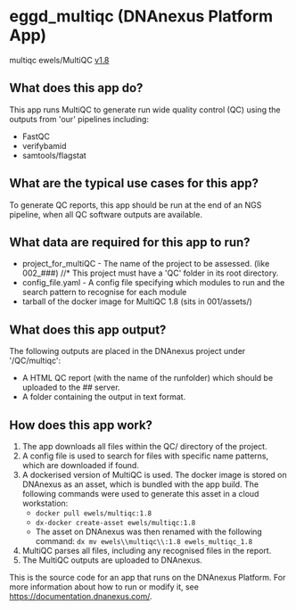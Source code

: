 # eggd_multiqc (DNAnexus Platform App)

multiqc
ewels/MultiQC [v1.8](https://github.com/ewels/MultiQC/)

## What does this app do?
This app runs MultiQC to generate run wide quality control (QC) using the outputs from 'our' pipelines including:
* FastQC 
* verifybamid
* samtools/flagstat

## What are the typical use cases for this app?
To generate QC reports, this app should be run at the end of an NGS pipeline, when all QC software outputs are available.

## What data are required for this app to run?
* project_for_multiQC - The name of the project to be assessed. (like 002_###)
  //* This project must have a 'QC' folder in its root directory.
* config_file.yaml - A config file specifying which modules to run and the search pattern to recognise for each module
* tarball of the docker image for MultiQC 1.8 (sits in 001/assets/)

## What does this app output?
The following outputs are placed in the DNAnexus project under '/QC/multiqc':
* A HTML QC report (with the name of the runfolder) which should be uploaded to the ## server.
* A folder containing the output in text format.

## How does this app work?
1. The app downloads all files within the QC/ directory of the project. 
2. A config file is used to search for files with specific name patterns, which are downloaded if found.
3. A dockerised version of MultiQC is used. The docker image is stored on DNAnexus as an asset, which is bundled with the app build. The following commands were used to generate this asset in a cloud workstation:
    * `docker pull ewels/multiqc:1.8`
    * `dx-docker create-asset ewels/multiqc:1.8`
    * The asset on DNAnexus was then renamed with the following command: `dx mv ewels\\multiqc\\:1.8 ewels_multiqc_1.8`
4. MultiQC parses all files, including any recognised files in the report.
5. The MultiQC outputs are uploaded to DNAnexus. 


This is the source code for an app that runs on the DNAnexus Platform.
For more information about how to run or modify it, see
https://documentation.dnanexus.com/.
<!-- /dx-header -->

<!-- Insert a description of your app here -->

<!--
TODO: This app directory was automatically generated by dx-app-wizard;
please edit this Readme.md file to include essential documentation about
your app that would be helpful to users. (Also see the
Readme.developer.md.) Once you're done, you can remove these TODO
comments.

For more info, see https://documentation.dnanexus.com/developer.
-->
